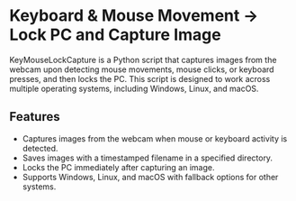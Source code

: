 # Keyboard & Mouse Movement -> Lock PC and Capture Image

KeyMouseLockCapture is a Python script that captures images from the webcam upon detecting mouse movements, mouse clicks, or keyboard presses, and then locks the PC. This script is designed to work across multiple operating systems, including Windows, Linux, and macOS.

## Features

- Captures images from the webcam when mouse or keyboard activity is detected.
- Saves images with a timestamped filename in a specified directory.
- Locks the PC immediately after capturing an image.
- Supports Windows, Linux, and macOS with fallback options for other systems.